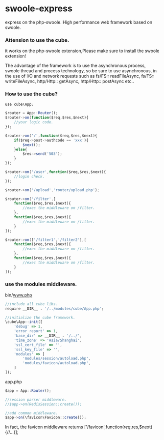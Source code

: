# swoole-express
express on the php-swoole.
High performance web framework based on swoole.

### Attension to use the cube.
it works on the php-swoole extension,Please make sure to install the swoole extension!
<p>
The advantage of the framework is to use the asynchronous process, swoole thread and process technology,
so be sure to use asynchronous, in the use of I/O and network requests such as fs/FS:: readFileAsync, fs/FS:: writeFileAsync, http/Http:: getAsync, http/Http:: postAsync etc..
</p>

### How to use the cube?
```javascript
use cube\App;

$router = App::Router();
$router->on(function($req,$res,$next){
    //your logic code.
});

$router->on('/',function($req,$res,$next){
    if($req->post->authcode == 'xxx'){
        $next();
    }else{
        $res->send('503');
    }
});

$router->on('/user',function($req,$res,$next){
    //login check.
});

$router->on('/upload','router/upload.php');

$router->on('/filter',[
    function($req,$res,$next){
        //exec the middleware on /filter.
    },
    function($req,$res,$next){
        //exec the middleware on /filter.
    }
]);

$router->on(['/filter1','/filter2'],[
    function($req,$res,$next){
        //exec the middleware on /filter.
    },
    function($req,$res,$next){
        //exec the middleware on /filter.
    }
]);
```

### use the modules middleware.
bin/www.php
```javascript
//include all cube libs.
require __DIR__ . '/../modules/cube/App.php';

//initialize the cube framework.
\cube\App::init([
    'debug' => 1,
    'error_report' => 1,
    'base_dir' => __DIR__ . '/../',
    'time_zone' => 'Asia/Shanghai',
    'ssl_cert_file' => '',
    'ssl_key_file' => '',
    'modules' => [
        'modules/session/autoload.php',
        'modules/favicon/autoload.php',
    ]
]);

```
app.php
```javascript
$app = App::Router();

//session parser middleware.
//$app->on(RedisSession::create());

//add common middleware.
$app->on(\favicon\Favicon::create());
```
In fact, the favicon middleware returns ['/favicon',function($req,$res,$next){//...}];